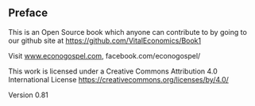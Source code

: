 ## Preface

This is an Open Source book which anyone can contribute to by going to our github site at https://github.com/VitalEconomics/Book1

Visit www.econogospel.com,  facebook.com/econogospel/

This work is licensed under a Creative Commons Attribution 4.0 International License
https://creativecommons.org/licenses/by/4.0/

Version 0.81



